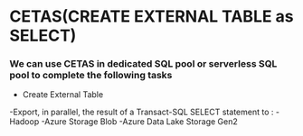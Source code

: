 # CETAS(CREATE EXTERNAL TABLE as SELECT)

### We can use CETAS in dedicated SQL pool or serverless SQL pool to complete the following tasks
- Create External Table

-Export, in parallel, the result of a Transact-SQL SELECT statement to :
   -Hadoop
   -Azure Storage Blob
   -Azure Data Lake Storage Gen2
